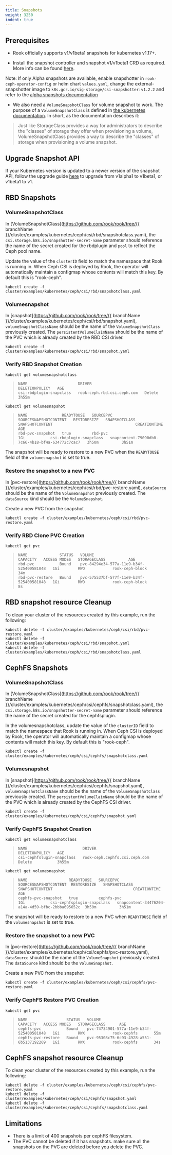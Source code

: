 ```yaml
---
title: Snapshots
weight: 3250
indent: true
---
```


## Prerequisites

- Rook officially supports v1/v1beta1 snapshots for kubernetes v1.17+.

- Install the snapshot controller and snapshot v1/v1beta1 CRD as required. More info can be found [here](https://github.com/kubernetes-csi/external-snapshotter/tree/v4.0.0#usage).

Note: If only Alpha snapshots are available, enable snapshotter in `rook-ceph-operator-config` or helm chart `values.yaml`, change the external-snapshotter image to `k8s.gcr.io/sig-storage/csi-snapshotter:v1.2.2` and refer to the [alpha snapshots documentation](https://github.com/rook/rook/blob/release-1.3/Documentation/ceph-csi-drivers.md#rbd-snapshots)

* We also need a `VolumeSnapshotClass` for volume snapshot to work. The purpose of a `VolumeSnapshotClass` is
defined in [the kubernetes
documentation](https://kubernetes.io/docs/concepts/storage/volume-snapshot-classes/).
In short, as the documentation describes it:

> Just like StorageClass provides a way for administrators to describe the
> "classes" of storage they offer when provisioning a volume,
> VolumeSnapshotClass provides a way to describe the "classes" of storage when
> provisioning a volume snapshot.

## Upgrade Snapshot API

If your Kubernetes version is updated to a newer version of the snapshot API, follow the upgrade guide [here](https://github.com/kubernetes-csi/external-snapshotter/tree/v4.0.0#upgrade) to upgrade from v1alpha1 to v1beta1, or v1beta1 to v1.


## RBD Snapshots

### VolumeSnapshotClass

In [VolumeSnapshotClass](https://github.com/rook/rook/tree/{{ branchName }}/cluster/examples/kubernetes/ceph/csi/rbd/snapshotclass.yaml),
the `csi.storage.k8s.io/snapshotter-secret-name` parameter should reference the
name of the secret created for the rbdplugin and `pool` to reflect the Ceph pool name.

Update the value of the `clusterID` field to match the namespace that Rook is
running in. When Ceph CSI is deployed by Rook, the operator will automatically
maintain a configmap whose contents will match this key. By default this is
"rook-ceph".

```console
kubectl create -f cluster/examples/kubernetes/ceph/csi/rbd/snapshotclass.yaml
```

### Volumesnapshot

In [snapshot](https://github.com/rook/rook/tree/{{ branchName }}/cluster/examples/kubernetes/ceph/csi/rbd/snapshot.yaml),
`volumeSnapshotClassName` should be the name of the `VolumeSnapshotClass`
previously created. The `persistentVolumeClaimName` should be the name of the
PVC which is already created by the RBD CSI driver.

```console
kubectl create -f cluster/examples/kubernetes/ceph/csi/rbd/snapshot.yaml
```

### Verify RBD Snapshot Creation

```console
kubectl get volumesnapshotclass
```

>```
>NAME                      DRIVER                       DELETIONPOLICY   AGE
>csi-rbdplugin-snapclass   rook-ceph.rbd.csi.ceph.com   Delete           3h55m
>```

```console
kubectl get volumesnapshot
```

>```
>NAME               READYTOUSE   SOURCEPVC   SOURCESNAPSHOTCONTENT   RESTORESIZE   SNAPSHOTCLASS             SNAPSHOTCONTENT                                    CREATIONTIME   AGE
>rbd-pvc-snapshot   true         rbd-pvc                             1Gi           csi-rbdplugin-snapclass   snapcontent-79090db0-7c66-4b18-bf4a-634772c7cac7   3h50m          3h51m
>```

The snapshot will be ready to restore to a new PVC when the `READYTOUSE` field of the
`volumesnapshot` is set to true.

### Restore the snapshot to a new PVC

In
[pvc-restore](https://github.com/rook/rook/tree/{{ branchName }}/cluster/examples/kubernetes/ceph/csi/rbd/pvc-restore.yaml),
`dataSource` should be the name of the `VolumeSnapshot` previously
created. The `dataSource` kind should be the `VolumeSnapshot`.

Create a new PVC from the snapshot

```console
kubectl create -f cluster/examples/kubernetes/ceph/csi/rbd/pvc-restore.yaml
```

### Verify RBD Clone PVC Creation

```console
kubectl get pvc
```
>```
>NAME              STATUS   VOLUME                                     CAPACITY   ACCESS MODES   STORAGECLASS          AGE
>rbd-pvc           Bound    pvc-84294e34-577a-11e9-b34f-525400581048   1Gi        RWO            rook-ceph-block       34m
>rbd-pvc-restore   Bound    pvc-575537bf-577f-11e9-b34f-525400581048   1Gi        RWO            rook-ceph-block       8s
>```

## RBD snapshot resource Cleanup

To clean your cluster of the resources created by this example, run the following:

```console
kubectl delete -f cluster/examples/kubernetes/ceph/csi/rbd/pvc-restore.yaml
kubectl delete -f cluster/examples/kubernetes/ceph/csi/rbd/snapshot.yaml
kubectl delete -f cluster/examples/kubernetes/ceph/csi/rbd/snapshotclass.yaml
```

## CephFS Snapshots

### VolumeSnapshotClass

In [VolumeSnapshotClass](https://github.com/rook/rook/tree/{{ branchName }}/cluster/examples/kubernetes/ceph/csi/cephfs/snapshotclass.yaml),
the `csi.storage.k8s.io/snapshotter-secret-name` parameter should reference the
name of the secret created for the cephfsplugin.

In the volumesnapshotclass, update the value of the `clusterID` field to match the namespace that Rook is
running in. When Ceph CSI is deployed by Rook, the operator will automatically
maintain a configmap whose contents will match this key. By default this is
"rook-ceph".


```console
kubectl create -f cluster/examples/kubernetes/ceph/csi/cephfs/snapshotclass.yaml
```

### Volumesnapshot

In [snapshot](https://github.com/rook/rook/tree/{{ branchName }}/cluster/examples/kubernetes/ceph/csi/cephfs/snapshot.yaml),
`volumeSnapshotClassName` should be the name of the `VolumeSnapshotClass`
previously created. The `persistentVolumeClaimName` should be the name of the
PVC which is already created by the CephFS CSI driver.

```console
kubectl create -f cluster/examples/kubernetes/ceph/csi/cephfs/snapshot.yaml
```

### Verify CephFS Snapshot Creation

```console
kubectl get volumesnapshotclass
```
>```
>NAME                        DRIVER                          DELETIONPOLICY   AGE
>csi-cephfslugin-snapclass   rook-ceph.cephfs.csi.ceph.com   Delete           3h55m
>```
```console
kubectl get volumesnapshot
```

>```
>NAME                  READYTOUSE   SOURCEPVC   SOURCESNAPSHOTCONTENT  RESTORESIZE   SNAPSHOTCLASS                SNAPSHOTCONTENT                                   CREATIONTIME   AGE
>cephfs-pvc-snapshot   true         cephfs-pvc                         1Gi           csi-cephfsplugin-snapclass   snapcontent-34476204-a14a-4d59-bfbc-2bbba695652c  3h50m          3h51m
>```

The snapshot will be ready to restore to a new PVC when `READYTOUSE` field of the
`volumesnapshot` is set to true.

### Restore the snapshot to a new PVC

In
[pvc-restore](https://github.com/rook/rook/tree/{{ branchName }}/cluster/examples/kubernetes/ceph/csi/cephfs/pvc-restore.yaml),
`dataSource` should be the name of the `VolumeSnapshot` previously
created. The `dataSource` kind should be the `VolumeSnapshot`.

Create a new PVC from the snapshot

```console
kubectl create -f cluster/examples/kubernetes/ceph/csi/cephfs/pvc-restore.yaml
```

### Verify CephFS Restore PVC Creation

```console
kubectl get pvc
```

>```
>NAME                 STATUS   VOLUME                                     CAPACITY   ACCESS MODES   STORAGECLASS      AGE
>cephfs-pvc           Bound    pvc-74734901-577a-11e9-b34f-525400581048   1Gi        RWX            rook-cephfs       55m
>cephfs-pvc-restore   Bound    pvc-95308c75-6c93-4928-a551-6b5137192209   1Gi        RWX            rook-cephfs       34s
>```

## CephFS snapshot resource Cleanup

To clean your cluster of the resources created by this example, run the following:

```console
kubectl delete -f cluster/examples/kubernetes/ceph/csi/cephfs/pvc-restore.yaml
kubectl delete -f cluster/examples/kubernetes/ceph/csi/cephfs/snapshot.yaml
kubectl delete -f cluster/examples/kubernetes/ceph/csi/cephfs/snapshotclass.yaml
```

## Limitations

* There is a limit of 400 snapshots per cephFS filesystem.
* The PVC cannot be deleted if it has snapshots. make sure all the snapshots on the PVC are deleted before you delete the PVC.
